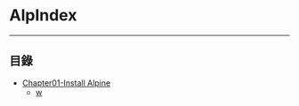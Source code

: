 # AlpIndex

* * *
## 目錄

-   [Chapter01-Install Alpine](https://github.com/CDS-ZUKYUN/OS_Alpine/blob/main/Book/Chapter01-Install%20Alpine.md)
    -   [w](#uselogin)
